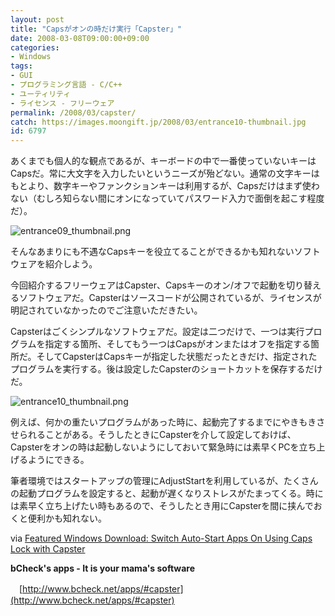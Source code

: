 ```yaml
---
layout: post
title: "Capsがオンの時だけ実行「Capster」"
date: 2008-03-08T09:00:00+09:00
categories:
- Windows
tags: 
- GUI
- プログラミング言語 - C/C++
- ユーティリティ
- ライセンス - フリーウェア
permalink: /2008/03/capster/
catch: https://images.moongift.jp/2008/03/entrance10-thumbnail.jpg
id: 6797
---
```

  

あくまでも個人的な観点であるが、キーボードの中で一番使っていないキーはCapsだ。常に大文字を入力したいというニーズが殆どない。通常の文字キーはもとより、数字キーやファンクションキーは利用するが、Capsだけはまず使わない（むしろ知らない間にオンになっていてパスワード入力で面倒を起こす程度だ）。

  

![entrance09_thumbnail.png](https://images.moongift.jp/2008/03/entrance09-thumbnail.jpg)

  

そんなあまりにも不遇なCapsキーを役立てることができるかも知れないソフトウェアを紹介しよう。

  

今回紹介するフリーウェアはCapster、Capsキーのオン/オフで起動を切り替えるソフトウェアだ。Capsterはソースコードが公開されているが、ライセンスが明記されていなかったのでご注意いただきたい。

  
  
<!--more-->  

Capsterはごくシンプルなソフトウェアだ。設定は二つだけで、一つは実行プログラムを指定する箇所、そしてもう一つはCapsがオンまたはオフを指定する箇所だ。そしてCapsterはCapsキーが指定した状態だったときだけ、指定されたプログラムを実行する。後は設定したCapsterのショートカットを保存するだけだ。

  

![entrance10_thumbnail.png](https://images.moongift.jp/2008/03/entrance10-thumbnail.jpg)

  

例えば、何かの重たいプログラムがあった時に、起動完了するまでにやきもきさせられることがある。そうしたときにCapsterを介して設定しておけば、Capsterをオンの時は起動しないようにしておいて緊急時には素早くPCを立ち上げるようにできる。

  

筆者環境ではスタートアップの管理にAdjustStartを利用しているが、たくさんの起動プログラムを設定すると、起動が遅くなりストレスがたまってくる。時には素早く立ち上げたい時もあるので、そうしたとき用にCapsterを間に挟んでおくと便利かも知れない。

  

via [Featured Windows Download: Switch Auto-Start Apps On Using Caps Lock with Capster](http://lifehacker.com/363465/switch-auto+start-apps-on-using-caps-lock-with-capster)

  

**bCheck's apps - It is your mama's software**  
  
　[http://www.bcheck.net/apps/#capster](http://www.bcheck.net/apps/#capster)

  
